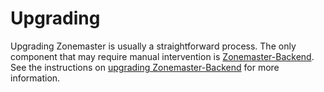 # Upgrading

Upgrading Zonemaster is usually a straightforward process. The only component that may require manual intervention
is [Zonemaster-Backend]. See the instructions on [upgrading Zonemaster-Backend] for more information.

[upgrading Zonemaster-Backend]: backend.md
[Zonemaster-Backend]:           https://github.com/zonemaster/zonemaster-backend
